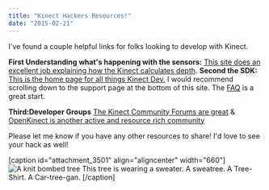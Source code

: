 ```yaml
---
title: "Kinect Hackers Resources!"
date: "2015-02-21"
---
```


I've found a couple helpful links for folks looking to develop with Kinect.

**First Understanding what's happening with the sensors:** [This site does an excellent job explaining how the Kinect calculates depth](http://www.gamasutra.com/blogs/DanielLau/20131127/205820/The_Science_Behind_Kinects_or_Kinect_10_versus_20.php "Gamasutra"). **Second the SDK:** [This is the home page for all things Kinect Dev.](http://www.microsoft.com/en-us/kinectforwindows/ "SDK Landing Page ") I would recommend scrolling down to the support page at the bottom of this site. The [FAQ](http://www.microsoft.com/en-us/kinectforwindows/meetkinect/faq.aspx "FAQ Page") is a great start.

**Third:Developer Groups** [The Kinect Community Forums are great](https://social.msdn.microsoft.com/Forums/en-US/home?category=kinectsdks "Forum Site!") & [OpenKinect is another active and resource rich community](https://groups.google.com/forum/#!forum/openkinect "Lots of good stuff in here")

Please let me know if you have any other resources to share! I'd love to see your hack as well!

\[caption id="attachment\_3501" align="aligncenter" width="660"\]![A knit bombed tree](images/20121102_130808-768x1024.jpg) This tree is wearing a sweater. A sweatree. A Tree-Shirt. A Car-tree-gan. \[/caption\]

